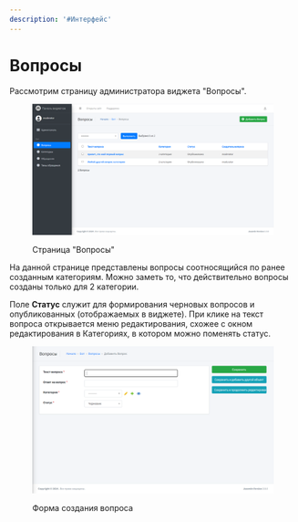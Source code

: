 ```yaml
---
description: '#Интерфейс'
---
```


# Вопросы

Рассмотрим страницу администратора виджета "Вопросы".

<figure><img src="../.gitbook/assets/image (16).png" alt=""><figcaption><p>Страница "Вопросы"</p></figcaption></figure>

На данной странице представлены вопросы соотносящийся по ранее созданным категориям.  Можно заметь то, что действительно вопросы созданы только для 2 категории.&#x20;

Поле **Статус** служит для формирования черновых вопросов и опубликованных (отображаемых в виджете). При клике на текст вопроса открывается меню редактирования, схожее с окном редактирования в Категориях, в котором можно поменять статус.

<figure><img src="../.gitbook/assets/image (17).png" alt=""><figcaption><p>Форма создания вопроса</p></figcaption></figure>

